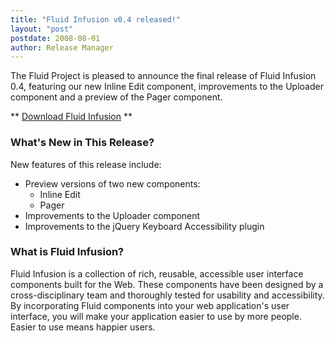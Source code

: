 ```yaml
---
title: "Fluid Infusion v0.4 released!"
layout: "post"
postdate: 2008-08-01
author: Release Manager
---
```

The Fluid Project is pleased to announce the final release of Fluid Infusion 0.4, featuring our new Inline Edit component, improvements to the Uploader component and a preview of the Pager component.

** [Download Fluid Infusion](https://github.com/fluid-project/infusion) **

<h3>What's New in This Release?</h3>

New features of this release include:

<ul>
    <li>Preview versions of two new components:
    <ul>
        <li>Inline Edit</li>
        <li>Pager</li>
    </ul>
    </li>
    <li>Improvements to the Uploader component</li>
    <li>Improvements to the jQuery Keyboard Accessibility plugin</li>
</ul>

<h3>What is Fluid Infusion?</h3>

Fluid Infusion is a collection of rich, reusable, accessible user interface components built for the Web. These components have been designed by a cross-disciplinary team and thoroughly tested for usability and accessibility. By incorporating Fluid components into your web application's user interface, you will make your application easier to use by more people. Easier to use means happier users.